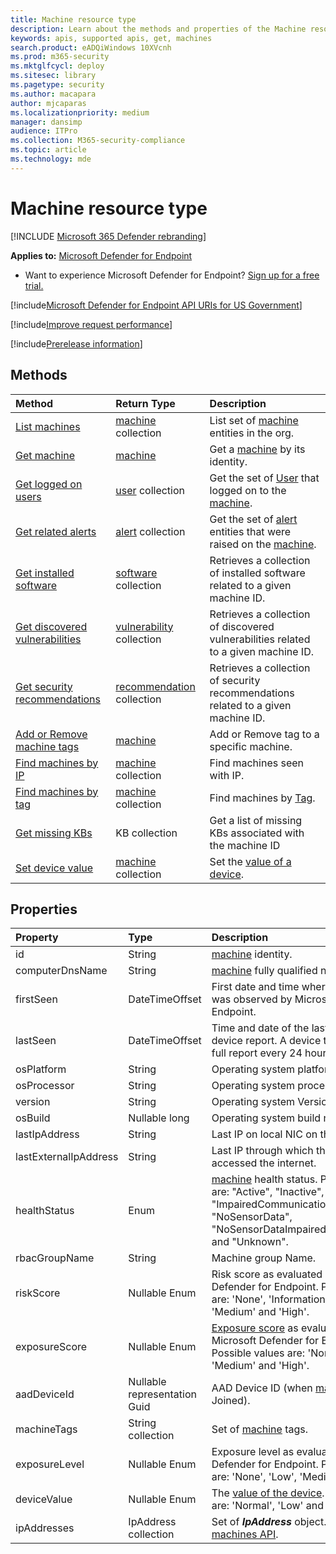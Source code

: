 ```yaml
---
title: Machine resource type
description: Learn about the methods and properties of the Machine resource type in Microsoft Defender Advanced Threat Protection.
keywords: apis, supported apis, get, machines
search.product: eADQiWindows 10XVcnh
ms.prod: m365-security
ms.mktglfcycl: deploy
ms.sitesec: library
ms.pagetype: security
ms.author: macapara
author: mjcaparas
ms.localizationpriority: medium
manager: dansimp
audience: ITPro
ms.collection: M365-security-compliance
ms.topic: article
ms.technology: mde
---
```


# Machine resource type

[!INCLUDE [Microsoft 365 Defender rebranding](../../includes/microsoft-defender.md)]


**Applies to:** [Microsoft Defender for Endpoint](https://go.microsoft.com/fwlink/p/?linkid=2146631)

- Want to experience Microsoft Defender for Endpoint? [Sign up for a free trial.](https://www.microsoft.com/microsoft-365/windows/microsoft-defender-atp?ocid=docs-wdatp-exposedapis-abovefoldlink) 

[!include[Microsoft Defender for Endpoint API URIs for US Government](../../includes/microsoft-defender-api-usgov.md)]

[!include[Improve request performance](../../includes/improve-request-performance.md)]

[!include[Prerelease information](../../includes/prerelease.md)]

## Methods

Method|Return Type |Description
:---|:---|:---
[List machines](get-machines.md) | [machine](machine.md) collection | List set of [machine](machine.md) entities in the org.
[Get machine](get-machine-by-id.md) | [machine](machine.md) | Get a [machine](machine.md) by its identity.
[Get logged on users](get-machine-log-on-users.md) | [user](user.md) collection | Get the set of [User](user.md) that logged on to the [machine](machine.md).
[Get related alerts](get-machine-related-alerts.md) | [alert](alerts.md) collection | Get the set of [alert](alerts.md) entities that were raised on the [machine](machine.md).
[Get installed software](get-installed-software.md) | [software](software.md) collection | Retrieves a collection of installed software related to a given machine ID.
[Get discovered vulnerabilities](get-discovered-vulnerabilities.md) | [vulnerability](vulnerability.md) collection | Retrieves a collection of discovered vulnerabilities related to a given machine ID.
[Get security recommendations](get-security-recommendations.md) | [recommendation](recommendation.md) collection | Retrieves a collection of security recommendations related to a given machine ID.
[Add or Remove machine tags](add-or-remove-machine-tags.md) | [machine](machine.md) | Add or Remove tag to a specific machine.
[Find machines by IP](find-machines-by-ip.md) | [machine](machine.md) collection | Find machines seen with IP.
[Find machines by tag](find-machines-by-tag.md) | [machine](machine.md) collection | Find machines by [Tag](machine-tags.md).
[Get missing KBs](get-missing-kbs-machine.md) | KB collection | Get a list of missing KBs associated with the machine ID
[Set device value](set-device-value.md)| [machine](machine.md) collection | Set the [value of a device](tvm-assign-device-value.md).

## Properties

Property |   Type   |   Description
:---|:---|:---
id | String | [machine](machine.md) identity.
computerDnsName | String | [machine](machine.md) fully qualified name.
firstSeen | DateTimeOffset | First date and time where the [machine](machine.md) was observed by Microsoft Defender for Endpoint.
lastSeen | DateTimeOffset |Time and date of the last received full device report. A device typically sends a full report every 24 hours.
osPlatform | String | Operating system platform.
osProcessor | String | Operating system processor.
version | String | Operating system Version.
osBuild | Nullable long | Operating system build number.
lastIpAddress | String | Last IP on local NIC on the [machine](machine.md).
lastExternalIpAddress | String | Last IP through which the [machine](machine.md) accessed the internet.
healthStatus | Enum | [machine](machine.md) health status. Possible values are: "Active", "Inactive", "ImpairedCommunication", "NoSensorData", "NoSensorDataImpairedCommunication" and "Unknown". 
rbacGroupName | String | Machine group Name.
riskScore | Nullable Enum | Risk score as evaluated by Microsoft Defender for Endpoint. Possible values are: 'None', 'Informational', 'Low', 'Medium' and 'High'.
exposureScore | Nullable Enum | [Exposure score](tvm-exposure-score.md) as evaluated by Microsoft Defender for Endpoint. Possible values are: 'None', 'Low', 'Medium' and 'High'.
aadDeviceId | Nullable representation Guid | AAD Device ID (when [machine](machine.md) is AAD Joined).
machineTags | String collection | Set of [machine](machine.md) tags.
exposureLevel | Nullable Enum | Exposure level as evaluated by Microsoft Defender for Endpoint. Possible values are: 'None', 'Low', 'Medium' and 'High'.
deviceValue | Nullable Enum | The [value of the device](tvm-assign-device-value.md). Possible values are: 'Normal', 'Low' and 'High'.
ipAddresses | IpAddress collection | Set of ***IpAddress*** object. See [Get machines API](get-machines.md).


